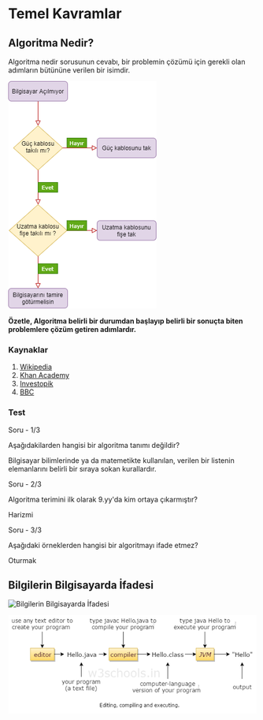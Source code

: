 # Temel Kavramlar

## Algoritma Nedir?

Algoritma nedir sorusunun cevabı, bir problemin çözümü için gerekli olan adımların bütününe verilen bir isimdir.

![Algoritma](https://raw.githubusercontent.com/Kodluyoruz/taskforce/main/veri-yapilari-algoritmalar/algoritma-nedir/figures/Algoritma.png)

**Özetle, Algoritma belirli bir durumdan başlayıp belirli bir sonuçta biten problemlere çözüm getiren adımlardır.**

### Kaynaklar

1. [Wikipedia](https://tr.wikipedia.org/wiki/Algoritma)
2. [Khan Academy](https://tr.khanacademy.org/computing/computer-science/algorithms/intro-to-algorithms/v/what-are-algorithms)
3. [Investopik](https://www.investopedia.com/terms/a/algorithm.asp)
4. [BBC](https://www.bbc.co.uk/bitesize/topics/z3tbwmn/articles/z3whpv4)

### Test

Soru - 1/3

Aşağıdakilarden hangisi bir algoritma tanımı değildir?

Bilgisayar bilimlerinde ya da matemetikte kullanılan, verilen bir listenin elemanlarını belirli bir sıraya sokan kurallardır.

Soru - 2/3

Algoritma terimini ilk olarak 9.yy'da kim ortaya çıkarmıştır?

Harizmi

Soru - 3/3

Aşağıdaki örneklerden hangisi bir algoritmayı ifade etmez?

Oturmak

## Bilgilerin Bilgisayarda İfadesi

![Bilgilerin Bilgisayarda İfadesi](https://raw.githubusercontent.com/Kodluyoruz/taskforce/main/veri-yapilari-algoritmalar/bilgi-ifade/figures/Konu%C5%9Fma.jpg)

![Compiler](https://raw.githubusercontent.com/Kodluyoruz/taskforce/main/veri-yapilari-algoritmalar/bilgi-ifade/figures/DerlemeJava.png)
